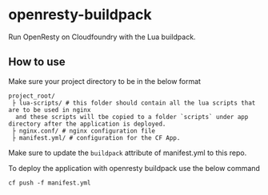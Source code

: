 # openresty-buildpack

Run OpenResty on Cloudfoundry with the Lua buildpack.

## How to use

Make sure your project directory to be in the below format

```
project_root/
 ├ lua-scripts/ # this folder should contain all the lua scripts that are to be used in nginx
  and these scripts will tbe copied to a folder `scripts` under app directory after the application is deployed.
 ├ nginx.conf/ # nginx configuration file
 ├ manifest.yml/ # configuration for the CF App.
```

Make sure to update the `buildpack` attribute of manifest.yml to this repo.

To deploy the application with openresty buildpack use the below command

`cf push -f manifest.yml`
